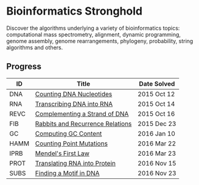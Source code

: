 # Bioinformatics Stronghold

Discover the algorithms underlying a variety of bioinformatics topics:
computational mass spectrometry, alignment, dynamic programming, genome
assembly, genome rearrangements, phylogeny, probability, string algorithms and
others.

## Progress

| ID   | Title                                   | Date Solved |
| ---- | --------------------------------------- | ----------- |
| DNA  | [Counting DNA Nucleotides][DNA]         | 2015 Oct 12 |
| RNA  | [Transcribing DNA into RNA][RNA]        | 2015 Oct 14 |
| REVC | [Complementing a Strand of DNA][REVC]   | 2015 Oct 16 |
| FIB  | [Rabbits and Recurrence Relations][FIB] | 2015 Dec 23 |
| GC   | [Computing GC Content][GC]              | 2016 Jan 10 |
| HAMM | [Counting Point Mutations][HAMM]        | 2016 Mar 22 |
| IPRB | [Mendel's First Law][IPRB]              | 2016 Mar 23 |
| PROT | [Translating RNA into Protein][PROT]    | 2016 Nov 15 |
| SUBS | [Finding a Motif in DNA][SUBS]          | 2016 Nov 23 |

[DNA]: DNA_Counting_DNA_Nucleotides/
[RNA]: RNA_Transcribing_DNA_into_RNA/
[REVC]: REVC_Complementing_a_Strand_of_DNA/
[FIB]: FIB_Rabbits_and_Recurrence_Relations/
[GC]: GC_Computing_GC_Content/
[HAMM]: HAMM_Counting_Point_Mutations/
[IPRB]: IPRB_Mendels_First_Law/
[PROT]: PROT_Translating_RNA_into_Protein/
[SUBS]: SUBS_Finding_a_Motif_in_DNA/
